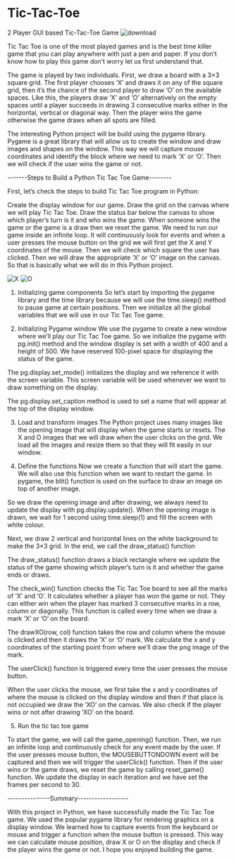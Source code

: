 # Tic-Tac-Toe
2 Player GUI based Tic-Tac-Toe Game 
![download](https://user-images.githubusercontent.com/79473081/120362786-15b21580-c329-11eb-9e87-dded7934644c.png)



Tic Tac Toe is one of the most played games and is the best time killer game that you can play anywhere with just a pen and paper. If you don’t know how to play this game don’t worry let us first understand that.

The game is played by two individuals. First, we draw a board with a 3×3 square grid. The first player chooses ‘X’ and draws it on any of the square grid, then it’s the chance of the second player to draw ‘O’ on the available spaces. Like this, the players draw ‘X’ and ‘O’ alternatively on the empty spaces until a player succeeds in drawing 3 consecutive marks either in the horizontal, vertical or diagonal way. Then the player wins the game otherwise the game draws when all spots are filled.


The interesting Python project will be build using the pygame library. Pygame is a great library that will allow us to create the window and draw images and shapes on the window. This way we will capture mouse coordinates and identify the block where we need to mark ‘X’ or ‘O’. Then we will check if the user wins the game or not.

-------Steps to Build a Python Tic Tac Toe Game--------

First, let’s check the steps to build Tic Tac Toe program in Python:

Create the display window for our game.
Draw the grid on the canvas where we will play Tic Tac Toe.
Draw the status bar below the canvas to show which player’s turn is it and who wins the game.
When someone wins the game or the game is a draw then we reset the game.
We need to run our game inside an infinite loop. It will continuously look for events and when a user presses the mouse button on the grid we will first get the X and Y coordinates of the mouse. Then we will check which square the user has clicked. Then we will draw the appropriate ‘X’ or ‘O’ image on the canvas. So that is basically what we will do in this Python project.

![X](https://user-images.githubusercontent.com/79473081/120362389-a3413580-c328-11eb-9f94-6636ba3cb1cc.png)
![O](https://user-images.githubusercontent.com/79473081/120362397-a6d4bc80-c328-11eb-922b-18017e2de92a.png)

1. Initializing game components
So let’s start by importing the pygame library and the time library because we will use the time.sleep() method to pause game at certain positions. Then we initialize all the global variables that we will use in our Tic Tac Toe game.

2. Initializing Pygame window
We use the pygame to create a new window where we’ll play our Tic Tac Toe game. So we initialize the pygame with pg.init() method and the window display is set with a width of 400 and a height of 500. We have reserved 100-pixel space for displaying the status of the game.

The pg.display.set_mode() initializes the display and we reference it with the screen variable. This screen variable will be used whenever we want to draw something on the display.

The pg.display.set_caption method is used to set a name that will appear at the top of the display window.

3. Load and transform images
The Python project uses many images like the opening image that will display when the game starts or resets. The X and O images that we will draw when the user clicks on the grid. We load all the images and resize them so that they will fit easily in our window.

4. Define the functions
Now we create a function that will start the game. We will also use this function when we want to restart the game. In pygame, the blit() function is used on the surface to draw an image on top of another image.

So we draw the opening image and after drawing, we always need to update the display with pg.display.update(). When the opening image is drawn, we wait for 1 second using time.sleep(1) and fill the screen with white colour.

Next, we draw 2 vertical and horizontal lines on the white background to make the 3×3 grid. In the end, we call the draw_status() function

The draw_status() function draws a black rectangle where we update the status of the game showing which player’s turn is it and whether the game ends or draws.

The check_win() function checks the Tic Tac Toe board to see all the marks of ‘X’ and ‘O’. It calculates whether a player has won the game or not. They can either win when the player has marked 3 consecutive marks in a row, column or diagonally. This function is called every time when we draw a mark ‘X’ or ‘O’ on the board.

The drawXO(row, col) function takes the row and column where the mouse is clicked and then it draws the ‘X’ or ‘O’ mark. We calculate the x and y coordinates of the starting point from where we’ll draw the png image of the mark.

The userClick() function is triggered every time the user presses the mouse button.

When the user clicks the mouse, we first take the x and y coordinates of where the mouse is clicked on the display window and then if that place is not occupied we draw the ‘XO’ on the canvas. We also check if the player wins or not after drawing ‘XO’ on the board.

5. Run the tic tac toe game

To start the game, we will call the game_opening() function. Then, we run an infinite loop and continuously check for any event made by the user. If the user presses mouse button, the MOUSEBUTTONDOWN event will be captured and then we will trigger the userClick() function. Then if the user wins or the game draws, we reset the game by calling reset_game() function. We update the display in each iteration and we have set the frames per second to 30.


---------------Summary------------------

With this project in Python, we have successfully made the Tic Tac Toe game. We used the popular pygame library for rendering graphics on a display window. We learned how to capture events from the keyboard or mouse and trigger a function when the mouse button is pressed. This way we can calculate mouse position, draw X or O on the display and check if the player wins the game or not. I hope you enjoyed building the game.
